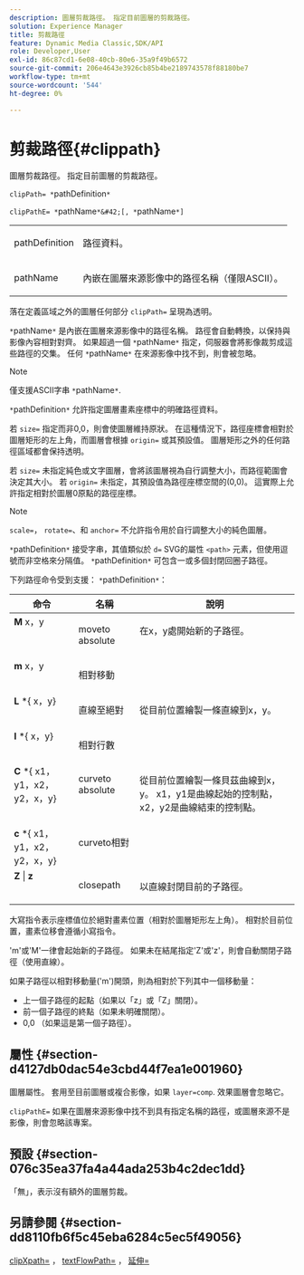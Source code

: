 ```yaml
---
description: 圖層剪裁路徑。 指定目前圖層的剪裁路徑。
solution: Experience Manager
title: 剪裁路徑
feature: Dynamic Media Classic,SDK/API
role: Developer,User
exl-id: 86c87cd1-6e08-40cb-80e6-35a9f49b6572
source-git-commit: 206e4643e3926cb85b4be2189743578f88180be7
workflow-type: tm+mt
source-wordcount: '544'
ht-degree: 0%

---
```


# 剪裁路徑{#clippath}

圖層剪裁路徑。 指定目前圖層的剪裁路徑。

`clipPath= *`pathDefinition`*`

`clipPathE= *`pathName`*&#42;[, *`pathName`*]`

<table id="simpletable_275E2A5FAB804C6388BD110D2ACA3C82"> 
 <tr class="strow"> 
  <td class="stentry"> <p><span class="codeph"> <span class="varname"> pathDefinition</span> </span> </p> </td> 
  <td class="stentry"> <p>路徑資料。 </p></td> 
 </tr> 
 <tr class="strow"> 
  <td class="stentry"> <p><span class="codeph"> <span class="varname"> pathName</span></span> </p> </td> 
  <td class="stentry"> <p>內嵌在圖層來源影像中的路徑名稱（僅限ASCII）。 </p></td> 
 </tr> 
</table>

落在定義區域之外的圖層任何部分 `clipPath=` 呈現為透明。

`*`pathName`*` 是內嵌在圖層來源影像中的路徑名稱。 路徑會自動轉換，以保持與影像內容相對對齊。 如果超過一個 `*`pathName`*` 指定，伺服器會將影像裁剪成這些路徑的交集。 任何 `*`pathName`*` 在來源影像中找不到，則會被忽略。

>[!NOTE]
>
>僅支援ASCII字串 `*`pathName`*`.

`*`pathDefinition`*` 允許指定圖層畫素座標中的明確路徑資料。

若 `size=` 指定而非0,0，則會使圖層維持原狀。 在這種情況下，路徑座標會相對於圖層矩形的左上角，而圖層會根據 `origin=` 或其預設值。 圖層矩形之外的任何路徑區域都會保持透明。

若 `size=` 未指定純色或文字圖層，會將該圖層視為自行調整大小，而路徑範圍會決定其大小。 若 `origin=` 未指定，其預設值為路徑座標空間的(0,0)。 這實際上允許指定相對於圖層0原點的路徑座標。

>[!NOTE]
>
>`scale=`， `rotate=`、和 `anchor=` 不允許指令用於自行調整大小的純色圖層。

`*`pathDefinition`*` 接受字串，其值類似於 `d=` SVG的屬性 `<path>` 元素，但使用逗號而非空格來分隔值。 `*`pathDefinition`*` 可包含一或多個封閉回圈子路徑。

下列路徑命令受到支援： `*`pathDefinition`*`：

<table id="table_A74DD7A48B1C417D9D4BA46BECEAB981"> 
 <thead> 
  <tr> 
   <th class="entry"> <b> 命令</b> </th> 
   <th class="entry"> <b> 名稱</b> </th> 
   <th class="entry"> <b> 說明</b> </th> 
  </tr> 
 </thead>
 <tbody> 
  <tr valign="top"> 
   <td> <b> M</b> <span class="varname"> x，y</span> </td> 
   <td> <p> moveto absolute </p> </td> 
   <td> <p> 在x，y處開始新的子路徑。 </p> </td> 
  </tr> 
  <tr valign="top"> 
   <td> <b> m</b> <span class="varname"> x，y</span> </td> 
   <td> <p> 相對移動 </p> </td> 
  </tr> 
  <tr valign="top"> 
   <td> <b> L</b> *{<span class="varname"> x，y</span>} </td> 
   <td> <p> 直線至絕對 </p> </td> 
   <td> <p> 從目前位置繪製一條直線到x，y。 </p> </td> 
  </tr> 
  <tr valign="top"> 
   <td> <b> l</b> *{<span class="varname"> x，y</span>} </td> 
   <td> <p> 相對行數 </p> </td> 
  </tr> 
  <tr valign="top"> 
   <td> <b> C</b> *{<span class="varname"> x1，y1，x2，y2，x，y</span>} </td> 
   <td> <p> curveto absolute </p> </td> 
   <td> <p> 從目前位置繪製一條貝茲曲線到x，y。 x1，y1是曲線起始的控制點，x2，y2是曲線結束的控制點。 </p> </td> 
  </tr> 
  <tr valign="top"> 
   <td> <b> c</b> *{<span class="varname"> x1，y1，x2，y2，x，y</span>} </td> 
   <td> <p> curveto相對 </p> </td> 
  </tr> 
  <tr valign="top"> 
   <td> <b> Z</b> | <b>z</b> </td> 
   <td> <p> closepath </p> </td> 
   <td> <p> 以直線封閉目前的子路徑。 </p> </td> 
  </tr> 
 </tbody> 
</table>

大寫指令表示座標值位於絕對畫素位置（相對於圖層矩形左上角）。 相對於目前位置，畫素位移會遵循小寫指令。

&#39;m&#39;或&#39;M&#39;一律會起始新的子路徑。 如果未在結尾指定&#39;Z&#39;或&#39;z&#39;，則會自動關閉子路徑（使用直線）。

如果子路徑以相對移動量(&#39;m&#39;)開頭，則為相對於下列其中一個移動量：

* 上一個子路徑的起點（如果以「z」或「Z」關閉）。
* 前一個子路徑的終點（如果未明確關閉）。
* 0,0 （如果這是第一個子路徑）。

## 屬性 {#section-d4127db0dac54e3cbd44f7ea1e001960}

圖層屬性。 套用至目前圖層或複合影像，如果 `layer=comp`. 效果圖層會忽略它。

`clipPathE=` 如果在圖層來源影像中找不到具有指定名稱的路徑，或圖層來源不是影像，則會忽略該專案。

## 預設 {#section-076c35ea37fa4a44ada253b4c2dec1dd}

「無」，表示沒有額外的圖層剪裁。

## 另請參閱 {#section-dd8110fb6f5c45eba6284c5ec5f49056}

[clipXpath=](../../../../../is-api/http-ref/image-serving-api-ref/c-http-protocol-reference/c-command-reference/r-clipxpath.md#reference-17e5e4da3e044943af8f963f58a45f53) ， [textFlowPath=](../../../../../is-api/http-ref/image-serving-api-ref/c-http-protocol-reference/c-command-reference/r-textflowpath.md#reference-0b8d9493d71342f0b6a64a6d221584ef) ， [延伸=](../../../../../is-api/http-ref/image-serving-api-ref/c-http-protocol-reference/c-command-reference/r-extend.md#reference-7e9156beb285459d830e2d56782a74ac)
